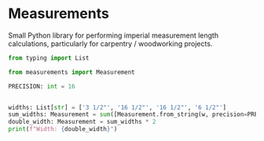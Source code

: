 # Measurements

Small Python library for performing imperial measurement length calculations,
particularly for carpentry / woodworking projects.

```python
from typing import List

from measurements import Measurement

PRECISION: int = 16


widths: List[str] = ['3 1/2"', '16 1/2"', '16 1/2"', '6 1/2"']
sum_widths: Measurement = sum([Measurement.from_string(w, precision=PRECISION) for w in widths])
double_width: Measurement = sum_widths * 2
print(f"Width: {double_width}")
```
